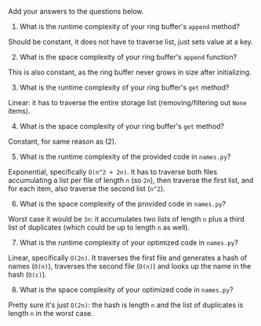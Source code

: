 Add your answers to the questions below.

1. What is the runtime complexity of your ring buffer's `append` method?

Should be constant, it does not have to traverse list, just sets value at a key.

2. What is the space complexity of your ring buffer's `append` function?

This is also constant, as the ring buffer never grows in size after initializing.

3. What is the runtime complexity of your ring buffer's `get` method?

Linear: it has to traverse the entire storage list (removing/filtering out `None` items).

4. What is the space complexity of your ring buffer's `get` method?

Constant, for same reason as (2).

5. What is the runtime complexity of the provided code in `names.py`?

Exponential, specifically `O(n^2 + 2n)`. It has to traverse both files accumulating a list per file of length `n` (so `2n`), then traverse the first list, and for each item, also traverse the second list (`n^2`).

6. What is the space complexity of the provided code in `names.py`?

Worst case it would be `3n`: it accumulates two lists of length `n` plus a third list of duplicates (which could be up to length `n` as well).

7. What is the runtime complexity of your optimized code in `names.py`?

Linear, specifically `O(2n)`. It traverses the first file and generates a hash of names (`O(n)`), traverses the second file (`O(n)`) and looks up the name in the hash (`O(c)`).

8. What is the space complexity of your optimized code in `names.py`?

Pretty sure it's just `O(2n)`: the hash is length `n` and the list of duplicates is length `n` in the worst case.
